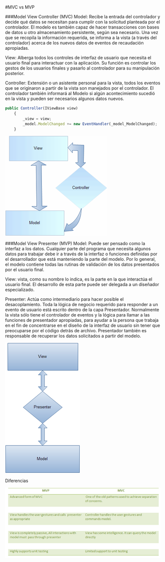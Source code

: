 #MVC vs MVP

###Model View Controller (MVC)
Model: Recibe la entrada del controlador y decide qué datos se necesitan para cumplir con la solicitud planteada por el controlador. El modelo es también capaz de hacer transacciones con bases de datos u otro almacenamiento persistente, según sea necesario. Una vez que se recopila la información requerida, se informa a la vista (a través del controlador) acerca de los nuevos datos de eventos de recaudación apropiadas.

View: Alberga todos los controles de interfaz de usuario que necesita el usuario final para interactuar con la aplicación. Su función es controlar los gestos de los usuarios finales y pasarlo al controlador para su manipulación posterior.

Controller: Extensión o un asistente personal para la vista, todos los eventos que se originaron a partir de la vista son manejados por el controlador. El controlador también informará al Modelo si algún acontecimiento sucedió en la vista y pueden ser necesarios algunos datos nuevos.

```javascript
public Controller(IViewBase view)
    {
        _view = view;
        _model.ModelChanged += new EventHandler(_model_ModelChanged);    
    }
```
![alt text](https://github.com/EmilioSalgado/MVC-vs-MVP/blob/master/MVC.gif "MVC")

###Model View Presenter (MVP)
Model: Puede ser pensado como la interfaz a los datos. Cualquier parte del programa que necesita algunos datos para trabajar debe ir a través de la interfaz o funciones definidas por el desarrollador que está manteniendo la parte del modelo. Por lo general, el modelo contiene todas las rutinas de validación de los datos presentados por el usuario final.

View: vista, como su nombre lo indica, es la parte en la que interactúa el usuario final. El desarrollo de esta parte puede ser delegada a un diseñador especializado.

Presenter: Actúa como intermediario para hacer posible el desacoplamiento. Toda la lógica de negocio requerido para responder a un evento de usuario está escrito dentro de la capa Presentador. Normalmente la vista sólo tiene el controlador de eventos y la lógica para llamar a las funciones de presentador apropiadas, para ayudar a la persona que trabaja en el fin de concentrarse en el diseño de la interfaz de usuario sin tener que preocuparse por el código detrás de archivo. Presentador también es responsable de recuperar los datos solicitados a partir del modelo.

![alt text](https://github.com/EmilioSalgado/MVC-vs-MVP/blob/master/MVP.png "MVP")

Diferencias

![alt text](https://github.com/EmilioSalgado/MVC-vs-MVP/blob/master/difftable.png)
